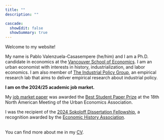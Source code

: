 ```yaml
---
title: ""
description: ""

cascade:
  showEdit: false
  showSummary: true
---
```

Welcome to my website!

My name is Pablo Valenzuela-Casasempere (he/him) and I am a Ph.D. candidate in economics at the [Vancouver School of Economics](https://economics.ubc.ca/). 
I am an urban economist with interests in history, industrialization, and labor economics. 
I am also member of [The Industrial Policy Group](https://www.industrialpolicygroup.com), an empirical research lab that aims to deliver empirical research about industrial policy.

**I am on the 2024/25 academic job market.**

My [job market paper](../files/hwys_June2024.pdf) was awarded the [Best Student Paper Prize](https://urbaneconomics.org/meetings/awards.html) at the 18th North American Meeting of the Urban Economics Association.


I was the recipient of the [2024 Sokoloff Dissertation Fellowship](https://eh.net/grants-fellowships/), a recognition awarded by the [Economic History Association](https://eh.net).

<br /> You can find more about me in my [CV](files/cv_pablo_last.pdf).







